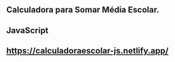 ## Calculadora para Somar Média Escolar.
## JavaScript 
## https://calculadoraescolar-js.netlify.app/
